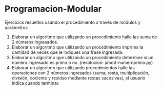 # Programacion-Modular
Ejercicios resueltos usando el procedimiento a través de módulos y parámetros
1. Elaborar un algoritmo que utilizando un procedimiento halle las suma de 2 números ingresados.
2. Elaborar un algoritmo que utilizando un procedimiento imprima la cantidad de veces que le indiques una frase ingresada. 
3. Elaborar un algoritmo que utilizando un procedimiento determine si un número ingresado es primo o no. (resolucion: pmod-numeroprimo.py)
4. Elaborar un algoritmo que utilizando procedimientos halle las operaciones con 2 números ingresados (suma, resta, multiplicación, división, cociente y residuo mediante restas sucesivas), el usuario indica cuando terminar.
